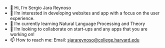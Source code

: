 - 👋 Hi, I’m Sergio Jara Reynoso
- 👀 I’m interested in developing websites and app with a focus on the user experience.
- 🌱 I’m currently learning Natural Language Processing and Theory
- 💞️ I’m looking to collaborate on start-ups and any apps that you are working on!
- 📫 How to reach me: 
      Email: sjarareynoso@college.harvard.edu

<!---
Chekosj/Chekosj is a ✨ special ✨ repository because its `README.md` (this file) appears on your GitHub profile.
You can click the Preview link to take a look at your changes.
--->
